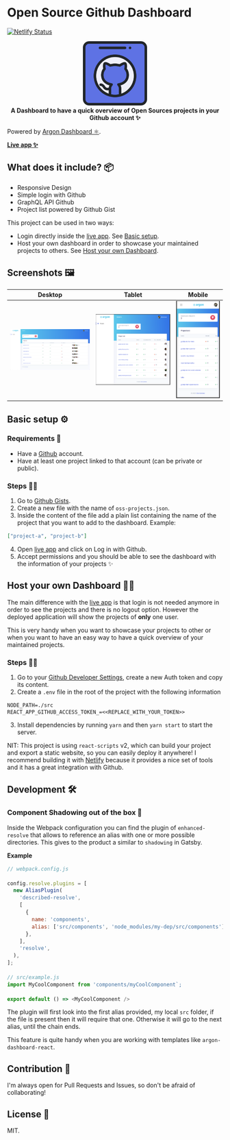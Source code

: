 # Open Source Github Dashboard

[![Netlify Status](https://api.netlify.com/api/v1/badges/b096e537-bb92-4582-9c48-c55a59860024/deploy-status)](https://app.netlify.com/sites/oss-dashboard/deploys)

<div align="center">
  <a href="https://react-hotkey-tooltip.netlify.com/#/">
    <img alt="logo" src="./docs/logo.png" height="150px" />
  </a>
</div>

<div align="center">
  <strong>A Dashboard to have a quick overview of Open Sources projects in your Github account ✨</strong>
</div>

Powered by [Argon Dashboard ⚛️](https://github.com/creativetimofficial/argon-dashboard-react).

**[Live app ✨][app-link]**

## What does it include? 📦

- Responsive Design
- Simple login with Github
- GraphQL API Github
- Project list powered by Github Gist

This project can be used in two ways:

- Login directly inside the [live app][app-link]. See [Basic setup](#basic-setup).
- Host your own dashboard in order to showcase your maintained projects to others. See [Host your own Dashboard](#host-your-own-dashboard).

## Screenshots 🖼

| Desktop                        | Tablet                       | Mobile                       |
| ------------------------------ | ---------------------------- | ---------------------------- |
| ![Desktop](./docs/desktop.png) | ![Tablet](./docs/tablet.png) | ![Mobile](./docs/mobile.png) |

##

## Basic setup ⚙️

### Requirements 📝

- Have a [Github](https://github.com/) account.
- Have at least one project linked to that account (can be private or public).

### Steps 🏃‍♂️

1. Go to [Github Gists](https://gist.github.com/).
2. Create a new file with the name of `oss-projects.json`.
3. Inside the content of the file add a plain list containing the name of the project that you want to add to the dashboard. Example:

```json
["project-a", "project-b"]
```

4. Open [live app][app-link] and click on Log in with Github.
5. Accept permissions and you should be able to see the dashboard with the information of your projects ✨

## Host your own Dashboard 🙆‍♂️

The main difference with the [live app][app-link] is that login is not needed anymore in order to see the projects and there is no logout option. However the deployed application will show the projects of **only** one user.

This is very handy when you want to showcase your projects to other or when you want to have an easy way to have a quick overview of your maintained projects.

### Steps 🏃‍♂️

1. Go to your [Github Developer Settings](https://github.com/settings/tokens), create a new Auth token and copy its content.
2. Create a `.env` file in the root of the project with the following information

```text
NODE_PATH=./src
REACT_APP_GITHUB_ACCESS_TOKEN_=<<REPLACE_WITH_YOUR_TOKEN>>
```

3. Install dependencies by running `yarn` and then `yarn start` to start the server.

NIT: This project is using `react-scripts` v2, which can build your project and export a static website, so you can easily deploy it anywhere! I recommend building it with [Netlify](http://netlify.com/) because it provides a nice set of tools and it has a great integration with Github.

## Development 🛠

### Component Shadowing out of the box 🤯

Inside the Webpack configuration you can find the plugin of `enhanced-resolve` that allows to reference an alias with one or more possible directories. This gives to the product a similar to `shadowing` in Gatsby.

**Example**

```javascript
// webpack.config.js

config.resolve.plugins = [
  new AliasPlugin(
    'described-resolve',
    [
      {
        name: 'components',
        alias: ['src/components', 'node_modules/my-dep/src/components'],
      },
    ],
    'resolve',
  ),
];

// src/example.js
import MyCoolComponent from 'components/myCoolComponent`;

export default () => <MyCoolComponent />
```

The plugin will first look into the first alias provided, my local `src` folder, if the file is present then it will require that one. Otherwise it will go to the next alias, until the chain ends.

This feature is quite handy when you are working with templates like `argon-dashboard-react`.

## Contribution 💪

I'm always open for Pull Requests and Issues, so don't be afraid of collaborating!

## License 📝

MIT.

[app-link]: https://oss-dashboard.netlify.com
